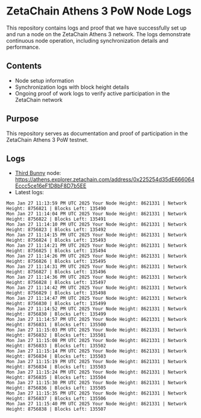 # ZetaChain Athens 3 PoW Node Logs
This repository contains logs and proof that we have successfully set up and run a node on the ZetaChain Athens 3 network. The logs demonstrate continuous node operation, including synchronization details and performance.

## Contents
- Node setup information
- Synchronization logs with block height details
- Ongoing proof of work logs to verify active participation in the ZetaChain network

## Purpose
This repository serves as documentation and proof of participation in the ZetaChain Athens 3 PoW testnet.

## Logs

- [Third Bunny](https://thirdbunny.xyz/) node: https://athens.explorer.zetachain.com/address/0x225254d35dE666064Eccc5ce16eF1D8bF8D7b5EE
- Latest logs:
```
Mon Jan 27 11:13:59 PM UTC 2025 Your Node Height: 8621331 | Network Height: 8756821 | Blocks Left: 135490
Mon Jan 27 11:14:04 PM UTC 2025 Your Node Height: 8621331 | Network Height: 8756822 | Blocks Left: 135491
Mon Jan 27 11:14:10 PM UTC 2025 Your Node Height: 8621331 | Network Height: 8756823 | Blocks Left: 135492
Mon Jan 27 11:14:15 PM UTC 2025 Your Node Height: 8621331 | Network Height: 8756824 | Blocks Left: 135493
Mon Jan 27 11:14:21 PM UTC 2025 Your Node Height: 8621331 | Network Height: 8756825 | Blocks Left: 135494
Mon Jan 27 11:14:26 PM UTC 2025 Your Node Height: 8621331 | Network Height: 8756826 | Blocks Left: 135495
Mon Jan 27 11:14:31 PM UTC 2025 Your Node Height: 8621331 | Network Height: 8756827 | Blocks Left: 135496
Mon Jan 27 11:14:36 PM UTC 2025 Your Node Height: 8621331 | Network Height: 8756828 | Blocks Left: 135497
Mon Jan 27 11:14:42 PM UTC 2025 Your Node Height: 8621331 | Network Height: 8756829 | Blocks Left: 135498
Mon Jan 27 11:14:47 PM UTC 2025 Your Node Height: 8621331 | Network Height: 8756830 | Blocks Left: 135499
Mon Jan 27 11:14:52 PM UTC 2025 Your Node Height: 8621331 | Network Height: 8756830 | Blocks Left: 135499
Mon Jan 27 11:14:57 PM UTC 2025 Your Node Height: 8621331 | Network Height: 8756831 | Blocks Left: 135500
Mon Jan 27 11:15:03 PM UTC 2025 Your Node Height: 8621331 | Network Height: 8756832 | Blocks Left: 135501
Mon Jan 27 11:15:08 PM UTC 2025 Your Node Height: 8621331 | Network Height: 8756833 | Blocks Left: 135502
Mon Jan 27 11:15:14 PM UTC 2025 Your Node Height: 8621331 | Network Height: 8756834 | Blocks Left: 135503
Mon Jan 27 11:15:19 PM UTC 2025 Your Node Height: 8621331 | Network Height: 8756834 | Blocks Left: 135503
Mon Jan 27 11:15:24 PM UTC 2025 Your Node Height: 8621331 | Network Height: 8756835 | Blocks Left: 135504
Mon Jan 27 11:15:30 PM UTC 2025 Your Node Height: 8621331 | Network Height: 8756836 | Blocks Left: 135505
Mon Jan 27 11:15:35 PM UTC 2025 Your Node Height: 8621331 | Network Height: 8756837 | Blocks Left: 135506
Mon Jan 27 11:15:40 PM UTC 2025 Your Node Height: 8621331 | Network Height: 8756838 | Blocks Left: 135507
```
